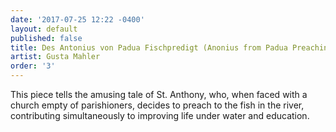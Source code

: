 ```yaml
---
date: '2017-07-25 12:22 -0400'
layout: default
published: false
title: Des Antonius von Padua Fischpredigt (Anonius from Padua Preaching to the Fish)
artist: Gusta Mahler
order: '3'
---
```

This piece tells the amusing tale of St. Anthony, who, when faced with a church empty of parishioners, decides to preach to the fish in the river, contributing simultaneously to improving life under water and education. 

